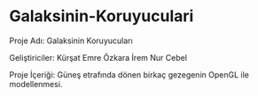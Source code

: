 # Galaksinin-Koruyuculari

Proje Adı: Galaksinin Koruyucuları

Geliştiriciler:
  Kürşat Emre Özkara
  İrem Nur Cebel

Proje İçeriği: Güneş etrafında dönen birkaç gezegenin OpenGL ile modellenmesi.
